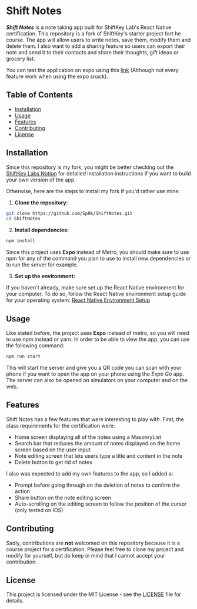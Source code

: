 # Shift Notes
__*Shift Notes*__ is a note taking app built for ShiftKey Lab's React Native certification. This repository is a fork of ShiftKey's starter project fort he course. The app will allow users to write notes, save them, modify them and delete them. I also want to add a sharing feature so users can export their note and send it to their contacts and share their thoughts, gift ideas or grocery list.

You can test the application on expo using this [link](https://snack.expo.dev/@sp0k/shift-notes) (Although not every feature work when using the expo snack).

## Table of Contents
- [Installation](#installation)
- [Usage](#usage)
- [Features](#features)
- [Contributing](#contributing)
- [License](#license)

## Installation
Since this repository is my fork, you might be better checking out the [ShiftKey Labs Notion](https://shiftkeylabs.notion.site/Project-Install-Instructions-f937641104bc42e098fcfefcf7349608) for detailed installation instructions if you want to build your own version of the app.

Otherwise, here are the steps to install my fork if you'd rather use mine:

1) **Clone the repository:**
```bash
git clone https://github.com/Sp0k/ShiftNotes.git
cd ShiftNotes
```
2) **Install dependencies:**
```bash
npm install
```
Since this project uses **Expo** instead of Metro, you should make sure to use npm for any of the command you plan to use to install new dependencies or to run the server for example.

3) **Set up the environment:**

If you haven't already, make sure set up the React Native environment for your computer. To do so, follow the React Native environment setup guide for your operating system: [React Native Environment Setup](https://reactnative.dev/docs/environment-setup)

## Usage
Like stated before, the project uses **Expo** instead of metro, so you will need to use npm instead or yarn. In order to be able to view the app, you can use the following command:

```bash
npm run start
```
This will start the server and give you a QR code you can scan with your phone if you want to open the app on your phone using the *Expo Go* app. The server can also be opened on simulators on your computer and on the web.

## Features
Shift Notes has a few features that were interesting to play with. First, the class requirements for the certification were:

- Home screen displaying all of the notes using a MasonryList
- Search bar that reduces the amount of notes displayed on the home screen based on the user input
- Note editing screen that lets users type a title and content in the note
- Delete button to get rid of notes

I also was expected to add my own features to the app, so I added a:

- Prompt before going through on the deletion of notes to confirm the action
- Share button on the note editing screen
- Auto-scrolling on the editing screen to follow the position of the cursor (only tested on IOS)

## Contributing
Sadly, contributions are __not__ welcomed on this repository because it is a course project for a certification. Please feel free to clone my project and modify for yourself, but do keep in mind that I cannot accept your contribution.

## License
This project is licensed under the MIT License - see the [LICENSE](LICENSE) file for details.
